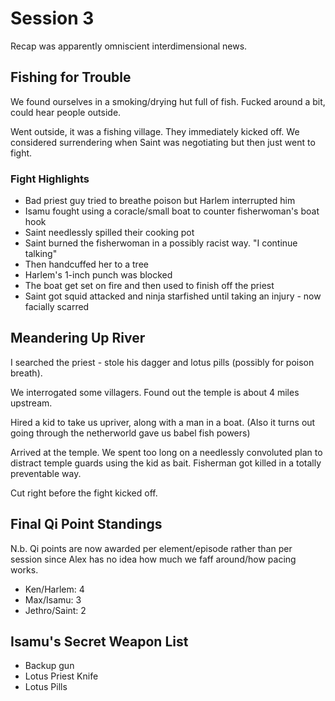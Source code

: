 # Session 3

Recap was apparently omniscient interdimensional news.

## Fishing for Trouble

We found ourselves in a smoking/drying hut full of fish. Fucked around a bit, could hear people outside.

Went outside, it was a fishing village. They immediately kicked off. We considered surrendering when Saint was negotiating but then just went to fight.

### Fight Highlights

* Bad priest guy tried to breathe poison but Harlem interrupted him
* Isamu fought using a coracle/small boat to counter fisherwoman's boat hook
* Saint needlessly spilled their cooking pot
* Saint burned the fisherwoman in a possibly racist way. "I continue talking"
* Then handcuffed her to a tree
* Harlem's 1-inch punch was blocked
* The boat get set on fire and then used to finish off the priest
* Saint got squid attacked and ninja starfished until taking an injury - now facially scarred

## Meandering Up River

I searched the priest - stole his dagger and lotus pills (possibly for poison breath).

We interrogated some villagers. Found out the temple is about 4 miles upstream.

Hired a kid to take us upriver, along with a man in a boat. (Also it turns out going through the netherworld gave us babel fish powers)

Arrived at the temple. We spent too long on a needlessly convoluted plan to distract temple guards using the kid as bait. Fisherman got killed in a totally preventable way.

Cut right before the fight kicked off.

## Final Qi Point Standings

N.b. Qi points are now awarded per element/episode rather than per session since Alex has no idea how much we faff around/how pacing works.

* Ken/Harlem: 4
* Max/Isamu: 3
* Jethro/Saint: 2

## Isamu's Secret Weapon List

* Backup gun
* Lotus Priest Knife
* Lotus Pills
